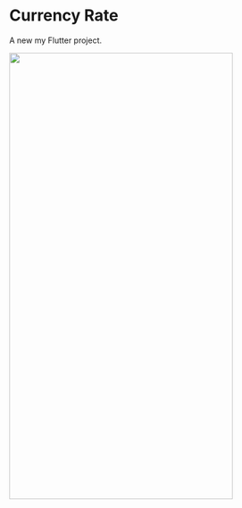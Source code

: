 # Currency Rate 

A new my Flutter project.



<img src="https://user-images.githubusercontent.com/79628694/215256525-2ee375b3-146e-4e3d-8735-422bdde706ed.png" width="400" height="800" >
